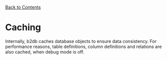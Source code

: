 [Back to Contents](README.md)
# Caching

Internally, b2db caches database objects to ensure data consistency. For performance reasons, table definitions, 
column definitions and relations are also cached, when debug mode is off.

